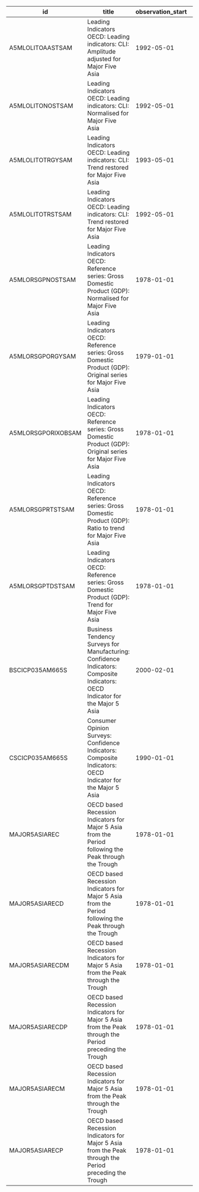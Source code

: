 | id                 | title                                                                                                                         | observation_start   | observation_end   |
|--------------------|-------------------------------------------------------------------------------------------------------------------------------|---------------------|-------------------|
| A5MLOLITOAASTSAM   | Leading Indicators OECD: Leading indicators: CLI: Amplitude adjusted for Major Five Asia                                      | 1992-05-01          | 2022-08-01        |
| A5MLOLITONOSTSAM   | Leading Indicators OECD: Leading indicators: CLI: Normalised for Major Five Asia                                              | 1992-05-01          | 2022-08-01        |
| A5MLOLITOTRGYSAM   | Leading Indicators OECD: Leading indicators: CLI: Trend restored for Major Five Asia                                          | 1993-05-01          | 2022-05-01        |
| A5MLOLITOTRSTSAM   | Leading Indicators OECD: Leading indicators: CLI: Trend restored for Major Five Asia                                          | 1992-05-01          | 2022-05-01        |
| A5MLORSGPNOSTSAM   | Leading Indicators OECD: Reference series: Gross Domestic Product (GDP): Normalised for Major Five Asia                       | 1978-01-01          | 2022-05-01        |
| A5MLORSGPORGYSAM   | Leading Indicators OECD: Reference series: Gross Domestic Product (GDP): Original series for Major Five Asia                  | 1979-01-01          | 2022-05-01        |
| A5MLORSGPORIXOBSAM | Leading Indicators OECD: Reference series: Gross Domestic Product (GDP): Original series for Major Five Asia                  | 1978-01-01          | 2022-05-01        |
| A5MLORSGPRTSTSAM   | Leading Indicators OECD: Reference series: Gross Domestic Product (GDP): Ratio to trend for Major Five Asia                   | 1978-01-01          | 2022-05-01        |
| A5MLORSGPTDSTSAM   | Leading Indicators OECD: Reference series: Gross Domestic Product (GDP): Trend for Major Five Asia                            | 1978-01-01          | 2022-05-01        |
| BSCICP035AM665S    | Business Tendency Surveys for Manufacturing: Confidence Indicators: Composite Indicators: OECD Indicator for the Major 5 Asia | 2000-02-01          | 2022-06-01        |
| CSCICP035AM665S    | Consumer Opinion Surveys: Confidence Indicators: Composite Indicators: OECD Indicator for the Major 5 Asia                    | 1990-01-01          | 2022-07-01        |
| MAJOR5ASIAREC      | OECD based Recession Indicators for Major 5 Asia from the Period following the Peak through the Trough                        | 1978-01-01          | 2022-02-01        |
| MAJOR5ASIARECD     | OECD based Recession Indicators for Major 5 Asia from the Period following the Peak through the Trough                        | 1978-01-01          | 2022-02-28        |
| MAJOR5ASIARECDM    | OECD based Recession Indicators for Major 5 Asia from the Peak through the Trough                                             | 1978-01-01          | 2022-02-28        |
| MAJOR5ASIARECDP    | OECD based Recession Indicators for Major 5 Asia from the Peak through the Period preceding the Trough                        | 1978-01-01          | 2022-02-28        |
| MAJOR5ASIARECM     | OECD based Recession Indicators for Major 5 Asia from the Peak through the Trough                                             | 1978-01-01          | 2022-02-01        |
| MAJOR5ASIARECP     | OECD based Recession Indicators for Major 5 Asia from the Peak through the Period preceding the Trough                        | 1978-01-01          | 2022-02-01        |
